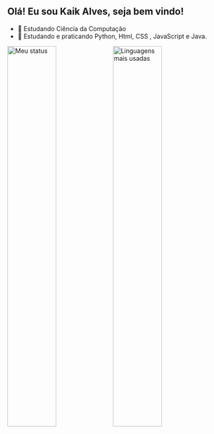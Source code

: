 ## Olá! Eu sou Kaik Alves, seja bem vindo!
- 🌱 Estudando Ciência da Computação
- 👯 Estudando e praticando Python, Html, CSS , JavaScript e Java.

<img alt="Meu status" align="left" width="47%" src="https://github-readme-stats.vercel.app/api?username=KaikAlves07&show_icons=true&bg_color=00000000"/>

<img alt="Linguagens mais usadas" align="left" width="47%" src="https://github-readme-stats.vercel.app/api/top-langs/?username=KaikAlves07&layout=compact&bg_color=00000000"/>

